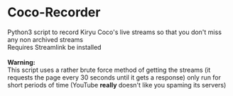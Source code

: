 # Coco-Recorder
Python3 script to record Kiryu Coco's live streams so that you don't miss any non archived streams
<br>
Requires Streamlink be installed
<br><br>
<b> Warning: </b>
<br>
This script uses a rather brute force method of getting the streams (it requests the page every 30 seconds until it gets a response) only run for short periods of time (YouTube <b>really</b> doesn't like you spaming its servers)
